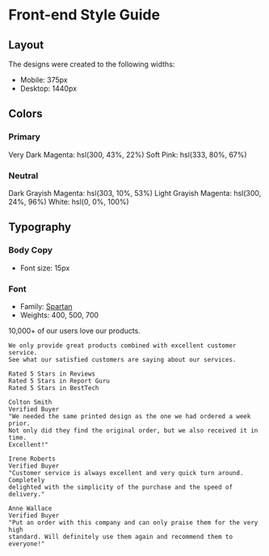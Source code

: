 # Front-end Style Guide

## Layout

The designs were created to the following widths:

- Mobile: 375px
- Desktop: 1440px

## Colors

### Primary

Very Dark Magenta: hsl(300, 43%, 22%)
Soft Pink: hsl(333, 80%, 67%)

### Neutral

Dark Grayish Magenta: hsl(303, 10%, 53%)
Light Grayish Magenta: hsl(300, 24%, 96%)
White: hsl(0, 0%, 100%)

## Typography

### Body Copy

- Font size: 15px

### Font

- Family: [Spartan](https://fonts.google.com/specimen/Spartan)
- Weights: 400, 500, 700

10,000+ of our users love our products.

    We only provide great products combined with excellent customer service.
    See what our satisfied customers are saying about our services.
    
    Rated 5 Stars in Reviews
    Rated 5 Stars in Report Guru
    Rated 5 Stars in BestTech
    
    Colton Smith 
    Verified Buyer
    "We needed the same printed design as the one we had ordered a week prior.
    Not only did they find the original order, but we also received it in time.
    Excellent!"
    
    Irene Roberts 
    Verified Buyer
    "Customer service is always excellent and very quick turn around. Completely
    delighted with the simplicity of the purchase and the speed of delivery."
    
    Anne Wallace 
    Verified Buyer
    "Put an order with this company and can only praise them for the very high
    standard. Will definitely use them again and recommend them to everyone!"
